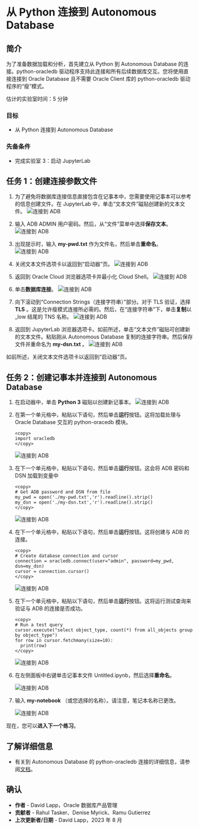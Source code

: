 # 从 Python 连接到 Autonomous Database

## 简介

为了准备数据加载和分析，首先建立从 Python 到 Autonomous Database 的连接。python-oracledb 驱动程序支持此连接和所有后续数据库交互。您将使用直接连接到 Oracle Database 且不需要 Oracle Client 库的 python-oracledb 驱动程序的“瘦”模式。

估计的实验室时间：5 分钟

### 目标

*   从 Python 连接到 Autonomous Database

### 先备条件

*   完成实验室 3：启动 JupyterLab

## 任务 1：创建连接参数文件

1.  为了避免将数据库连接信息直接包含在记事本中，您需要使用记事本可以参考的信息创建文件。在 JupyterLab 中，单击“文本文件”磁贴创建新的文本文件。 ![连接到 ADB](images/connect-to-adb-01.png)
    
2.  输入 ADB ADMIN 用户密码。然后，从“文件”菜单中选择**保存文本**。 ![连接到 ADB](images/connect-to-adb-02.png)
    
3.  出现提示时，输入 **my-pwd.txt** 作为文件名，然后单击**重命名**。 ![连接到 ADB](images/connect-to-adb-03.png)
    
4.  关闭文本文件选项卡以返回到“启动器”页。 ![连接到 ADB](images/connect-to-adb-04.png)
    
5.  返回到 Oracle Cloud 浏览器选项卡并最小化 Cloud Shell。 ![连接到 ADB](images/connect-to-adb-05.png)
    
6.  单击**数据库连接**。 ![连接到 ADB](images/connect-to-adb-06.png)
    
7.  向下滚动到“Connection Strings（连接字符串）”部分。对于 TLS 验证，选择 **TLS** 。这是允许瘦模式连接所必需的。然后，在“连接字符串”下，单击**复制**以 \_low 结尾的 TNS 名称。 ![连接到 ADB](images/connect-to-adb-07.png)
    
8.  返回到 JupyterLab 浏览器选项卡。如前所述，单击“文本文件”磁贴可创建新的文本文件。粘贴刚从 Autonomous Database 复制的连接字符串。然后保存文件并重命名为 **my-dsn.txt** 。 ![连接到 ADB](images/connect-to-adb-08.png)
    

如前所述，关闭文本文件选项卡以返回到“启动器”页。

## 任务 2：创建记事本并连接到 Autonomous Database

1.  在启动器中，单击 **Python 3** 磁贴以创建新记事本。 ![连接到 ADB](images/connect-to-adb-09.png)
    
2.  在第一个单元格中，粘贴以下语句，然后单击**运行**按钮。这将加载处理与 Oracle Database 交互的 python-oracedb 模块。
    
        <copy>
        import oracledb
        </copy>
        
    
    ![连接到 ADB](images/connect-to-adb-10.png)
    
3.  在下一个单元格中，粘贴以下语句，然后单击**运行**按钮。这会将 ADB 密码和 DSN 加载到变量中
    
        <copy>
        # Get ADB password and DSN from file
        my_pwd = open('./my-pwd.txt','r').readline().strip()
        my_dsn = open('./my-dsn.txt','r').readline().strip()
        </copy>
        
    
    ![连接到 ADB](images/connect-to-adb-11.png)
    
4.  在下一个单元格中，粘贴以下语句，然后单击**运行**按钮。这将创建与 ADB 的连接。
    
        <copy>
        # Create database connection and cursor
        connection = oracledb.connect(user="admin", password=my_pwd, dsn=my_dsn)
        cursor = connection.cursor()
        </copy>
        
    
    ![连接到 ADB](images/connect-to-adb-12.png)
    
5.  在下一个单元格中，粘贴以下语句，然后单击**运行**按钮。这将运行测试查询来验证与 ADB 的连接是否成功。
    
        <copy>
        # Run a test query
        cursor.execute("select object_type, count(*) from all_objects group by object_type")
        for row in cursor.fetchmany(size=10):
          print(row)
        </copy>
        
    
    ![连接到 ADB](images/connect-to-adb-13.png)
    
6.  在左侧面板中右键单击记事本文件 Untitled.ipynb，然后选择**重命名**。
    
    ![连接到 ADB](images/connect-to-adb-14.png)
    
7.  输入 **my-notebook** （或您选择的名称）。请注意，笔记本名称已更改。
    
    ![连接到 ADB](images/connect-to-adb-15.png)
    

现在，您可以**进入下一个练习**。

## 了解详细信息

*   有关到 Autonomous Database 的 python-oracledb 连接的详细信息，请参阅[文档](https://python-oracledb.readthedocs.io/en/latest/user_guide/connection_handling.html#connecting-to-oracle-cloud-autonomous-databases)。

## 确认

*   **作者** - David Lapp，Oracle 数据库产品管理
*   **贡献者** - Rahul Tasker、Denise Myrick、Ramu Gutierrez
*   **上次更新者/日期** - David Lapp，2023 年 8 月